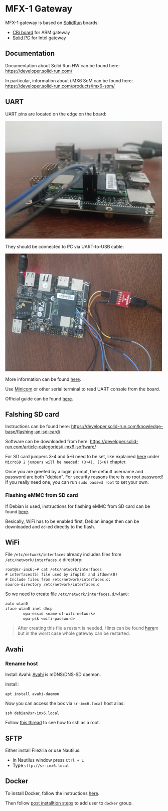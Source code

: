 # MFX-1 Gateway
MFX-1 gateway is based on [SolidRun](https://www.solid-run.com/) boards:
- [CBi board](https://www.solid-run.com/nxp-family/hummingboard-cbi/) for ARM gateway
- [Solid PC](https://www.solid-run.com/intel-braswell-family/solidpc-q4/) for Intel gateway

## Documentation
Documentation about Solid Run HW can be found here: https://developer.solid-run.com/

In particular, information about i.MX6 SoM can be found here: https://developer.solid-run.com/products/imx6-som/

## UART
UART pins are located on the edge on the board:

![](img/board_uart_1.jpg)

They should be connected to PC via UART-to-USB cable:

![](img/board_uart_2.jpg)

More information can be found [here](https://developer.solid-run.com/knowledge-base/hummingboard-gate-edge-uart-console/).

Use [Minicom](https://en.wikipedia.org/wiki/Minicom) or other serial terminal to read UART console from the board.

Official guide can be found [here](https://developer.solid-run.com/knowledge-base/serial-connection/).

## Falshing SD card
Instructions can be found here: https://developer.solid-run.com/knowledge-base/flashing-an-sd-card/

Software can be downloaded from here: https://developer.solid-run.com/article-categories/i-mx6-software/

For SD card jumpers 3-4 and 5-6 need to be set, like explained
[here](https://developer.solid-run.com/knowledge-base/hummingboard-edge-gate-boot-jumpers/)
under `MicroSD 2 jumpers will be needed: (3+4), (5+6)` chapter.

Once you are greeted by a login prompt, the default username and password are both "debian".
For security reasons there is no root password! If you really need one, you can run `sudo passwd root` to set your own.

### Flashing eMMC from SD card
If Debian is used, instructions for flashing eMMC from SD card can be found
[here](https://developer.solid-run.com/knowledge-base/i-mx6-debian/).

Besically, WiFi has to be enabled first, Debian image then can be downloaded and `dd`-ed directly to the flash.

## WiFi
File `/etc/network/interfaces` already includes files from `/etc/network/interfaces.d` directory:

```
root@sr-imx6:~# cat /etc/network/interfaces
# interfaces(5) file used by ifup(8) and ifdown(8)
# Include files from /etc/network/interfaces.d:
source-directory /etc/network/interfaces.d
```

So we need to create file `/etc/network/interfaces.d/wlan0`:
```root@sr-imx6:~# cat /etc/network/interfaces.d/wlan0 
auto wlan0
iface wlan0 inet dhcp
        wpa-essid <name-of-wifi-network>
        wpa-psk <wifi-password>
```

> After creating this file a restart is needed. Hints can be found [here](https://askubuntu.com/questions/333063/restart-network-interface-after-editing-etc-network-interfaces)m but in the worst case whole gateway can be restarted.

## Avahi
### Rename host
Install Avahi:
[Avahi](https://www.avahi.org/) is mDNS/DNS-SD daemon.

Install:
```
apt install avahi-daemon
```

Now you can access the box via `sr-imx6.local` host alias:
```
ssh debian@sr-imx6.local
```

Follow [this thread](https://raspberrypi.stackexchange.com/questions/48056/how-to-login-as-root-remotely) to see how to ssh as a root.

## SFTP
Either install Filezilla or use Nautilus:
- In Nautilus window press `Ctrl + L`
- Type `sftp://sr-imx6.local`

## Docker
To install Docker, follow the instructions [here](https://docs.docker.com/install/linux/docker-ce/debian/).

Then follow [post installtion steps](https://docs.docker.com/install/linux/linux-postinstall/) to add user to `docker` group.
